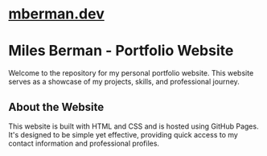 # [mberman.dev](http://mberman.dev)

# Miles Berman - Portfolio Website

Welcome to the repository for my personal portfolio website. This website serves as a showcase of my projects, skills, and professional journey.

## About the Website

This website is built with HTML and CSS and is hosted using GitHub Pages. It's designed to be simple yet effective, providing quick access to my contact information and professional profiles.
